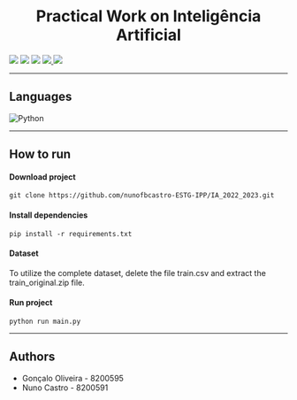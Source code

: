 <h1 align="center">Practical Work on Inteligência Artificial</h1>

<p>
  <img src="http://img.shields.io/static/v1?style=for-the-badge&label=School%20year&message=2022/2023&color=sucess"/>
  <img src="http://img.shields.io/static/v1?style=for-the-badge&label=Discipline&message=IA&color=sucess"/>
  <img src="http://img.shields.io/static/v1?style=for-the-badge&label=Grade&message=19.5&color=sucess"/>
  <a href="/Enunciado_e_Relatorio/2023.IA.TP.AC.pdf" target="_blank">
    <img src="https://img.shields.io/badge/-Utterance-grey?style=for-the-badge"/>
  </a>
  <a href="/Enunciado_e_Relatorio/Relatóro_IA_Caricas77.pdf" target="_blank">
    <img src="https://img.shields.io/badge/-Report-grey?style=for-the-badge"/>
  </a>
</p>

---

<h2>Languages</h2>
<p align="left"> 
  	<img src="https://img.shields.io/static/v1?style=for-the-badge&amp;message=Python&amp;color=3776AB&amp;logo=Python&amp;logoColor=FFFFFF&amp;label=" alt="Python">
</p>

---

<h2>How to run</h2>

<h4>Download project</h4>

```
git clone https://github.com/nunofbcastro-ESTG-IPP/IA_2022_2023.git
```

<h4>Install dependencies</h4>

```
pip install -r requirements.txt
```

<h4>Dataset</h4>

To utilize the complete dataset, delete the file train.csv and extract the train_original.zip file.

<h4>Run project</h4>

```
python run main.py
```

---

<h2>Authors</h2>

- Gonçalo Oliveira - 8200595
- Nuno Castro - 8200591
